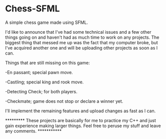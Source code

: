 # Chess-SFML
A simple chess game made using SFML. 

I'd like to announce that I've had some technical issues and a few other things going on and haven't had as much time to work on any projects. The biggest thing that messed me up was the fact that my computer broke, but I've acquired another one and will be uploading other projects as soon as I can. 

Things that are still missing on this game:

-En passant; special pawn move.

-Castling; special king and rook move.

-Detecting Check; for both players.

-Checkmate; game does not stop or declare a winner yet.

I'll implement the remaining features and upload changes as fast as I can.

********* These projects are basically for me to practice my C++ and just gain experience making larger things. Feel free to peruse my stuff and leave any comments. ***********
